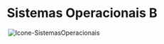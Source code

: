 
#  &nbsp; &nbsp; &nbsp; &nbsp; &nbsp; &nbsp; &nbsp; &nbsp; &nbsp; &nbsp; &nbsp; Sistemas Operacionais B 

<span style="display:block;text-align:center">![Icone-SistemasOperacionais](https://user-images.githubusercontent.com/38138765/89539951-c9627b80-d7d2-11ea-8e75-ccb3af0b38b5.png)
  
  
